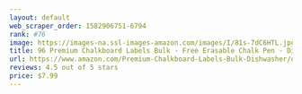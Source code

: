 ```yaml
---
layout: default 
﻿web_scraper_order: 1582906751-6794
rank: #76
image: https://images-na.ssl-images-amazon.com/images/I/81s-7dC6HTL.jpg
title: 96 Premium Chalkboard Labels Bulk - Free Erasable Chalk Pen - Dishwasher Safe Chalk…
url: https://www.amazon.com/Premium-Chalkboard-Labels-Bulk-Dishwasher/dp/B078J7SK8W/ref=zg_mw_office-products_76?_encoding=UTF8&psc=1&refRID=Y9VNBM18FDP0BQYNCJ3S
reviews: 4.5 out of 5 stars
price: $7.99 
---
```

